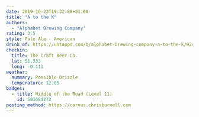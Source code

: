 ```yaml
---
date: 2019-10-23T19:32:08+01:00
title: "A to the K"
authors:
  - "Alphabet Brewing Company"
rating: 3.5
style: Pale Ale - American
drink_of: https://untappd.com/b/alphabet-brewing-company-a-to-the-k/924431
checkin:
  title: The Craft Beer Co.
  lat: 51.533
  long: -0.111
weather:
  summary: Possible Drizzle
  temperature: 12.05
badges:
  - title: Middle of the Road (Level 11)
    id: 581684272
posting_method: https://corvus.chrisburnell.com
---
```

